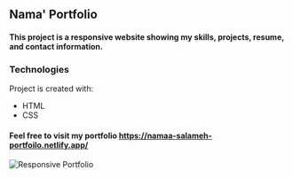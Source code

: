 ## Nama' Portfolio 
#### This project is a responsive website showing my skills, projects, resume, and contact information.


### Technologies
Project is created with: 
* HTML
* CSS

#### Feel free to visit my portfolio  https://namaa-salameh-portfoilo.netlify.app/


![Responsive Portfolio](https://github.com/Nama-Salameh/Portfolio/assets/92352860/349c0f97-aaa8-4069-a9fc-cd50ce6cafb1)

